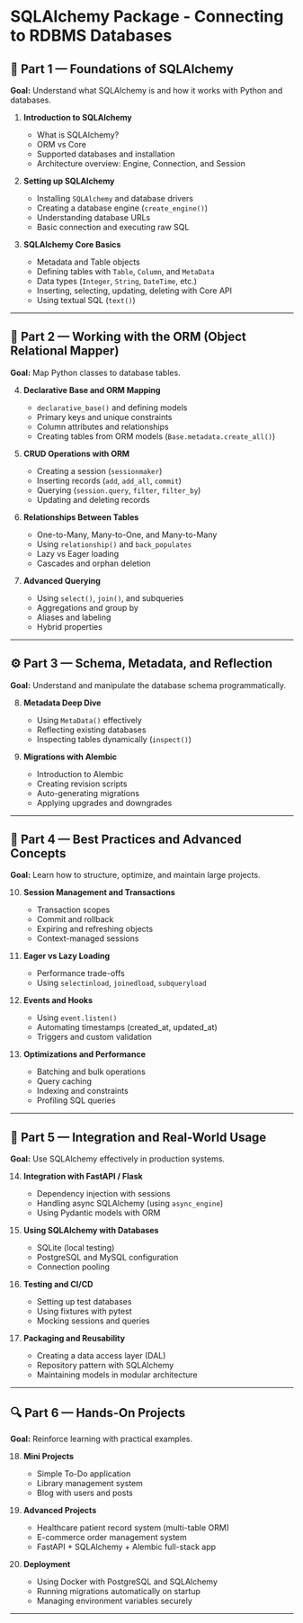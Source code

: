 # SQLAlchemy Package - Connecting to RDBMS Databases

## 🧩 **Part 1 — Foundations of SQLAlchemy**

**Goal:** Understand what SQLAlchemy is and how it works with Python and databases.

1. **Introduction to SQLAlchemy**

   * What is SQLAlchemy?
   * ORM vs Core
   * Supported databases and installation
   * Architecture overview: Engine, Connection, and Session

2. **Setting up SQLAlchemy**

   * Installing `SQLAlchemy` and database drivers
   * Creating a database engine (`create_engine()`)
   * Understanding database URLs
   * Basic connection and executing raw SQL

3. **SQLAlchemy Core Basics**

   * Metadata and Table objects
   * Defining tables with `Table`, `Column`, and `MetaData`
   * Data types (`Integer`, `String`, `DateTime`, etc.)
   * Inserting, selecting, updating, deleting with Core API
   * Using textual SQL (`text()`)

---

## 🧱 **Part 2 — Working with the ORM (Object Relational Mapper)**

**Goal:** Map Python classes to database tables.

4. **Declarative Base and ORM Mapping**

   * `declarative_base()` and defining models
   * Primary keys and unique constraints
   * Column attributes and relationships
   * Creating tables from ORM models (`Base.metadata.create_all()`)

5. **CRUD Operations with ORM**

   * Creating a session (`sessionmaker`)
   * Inserting records (`add`, `add_all`, `commit`)
   * Querying (`session.query`, `filter`, `filter_by`)
   * Updating and deleting records

6. **Relationships Between Tables**

   * One-to-Many, Many-to-One, and Many-to-Many
   * Using `relationship()` and `back_populates`
   * Lazy vs Eager loading
   * Cascades and orphan deletion

7. **Advanced Querying**

   * Using `select()`, `join()`, and subqueries
   * Aggregations and group by
   * Aliases and labeling
   * Hybrid properties

---

## ⚙️ **Part 3 — Schema, Metadata, and Reflection**

**Goal:** Understand and manipulate the database schema programmatically.

8. **Metadata Deep Dive**

   * Using `MetaData()` effectively
   * Reflecting existing databases
   * Inspecting tables dynamically (`inspect()`)

9. **Migrations with Alembic**

   * Introduction to Alembic
   * Creating revision scripts
   * Auto-generating migrations
   * Applying upgrades and downgrades

---

## 🧠 **Part 4 — Best Practices and Advanced Concepts**

**Goal:** Learn how to structure, optimize, and maintain large projects.

10. **Session Management and Transactions**

    * Transaction scopes
    * Commit and rollback
    * Expiring and refreshing objects
    * Context-managed sessions

11. **Eager vs Lazy Loading**

    * Performance trade-offs
    * Using `selectinload`, `joinedload`, `subqueryload`

12. **Events and Hooks**

    * Using `event.listen()`
    * Automating timestamps (created_at, updated_at)
    * Triggers and custom validation

13. **Optimizations and Performance**

    * Batching and bulk operations
    * Query caching
    * Indexing and constraints
    * Profiling SQL queries

---

## 🧰 **Part 5 — Integration and Real-World Usage**

**Goal:** Use SQLAlchemy effectively in production systems.

14. **Integration with FastAPI / Flask**

    * Dependency injection with sessions
    * Handling async SQLAlchemy (using `async_engine`)
    * Using Pydantic models with ORM

15. **Using SQLAlchemy with Databases**

    * SQLite (local testing)
    * PostgreSQL and MySQL configuration
    * Connection pooling

16. **Testing and CI/CD**

    * Setting up test databases
    * Using fixtures with pytest
    * Mocking sessions and queries

17. **Packaging and Reusability**

    * Creating a data access layer (DAL)
    * Repository pattern with SQLAlchemy
    * Maintaining models in modular architecture

---

## 🔍 **Part 6 — Hands-On Projects**

**Goal:** Reinforce learning with practical examples.

18. **Mini Projects**

    * Simple To-Do application
    * Library management system
    * Blog with users and posts

19. **Advanced Projects**

    * Healthcare patient record system (multi-table ORM)
    * E-commerce order management system
    * FastAPI + SQLAlchemy + Alembic full-stack app

20. **Deployment**

    * Using Docker with PostgreSQL and SQLAlchemy
    * Running migrations automatically on startup
    * Managing environment variables securely

---

